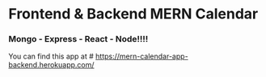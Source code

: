 # Frontend & Backend MERN Calendar 

### Mongo - Express - React - Node!!!!

You can find this app at # https://mern-calendar-app-backend.herokuapp.com/

